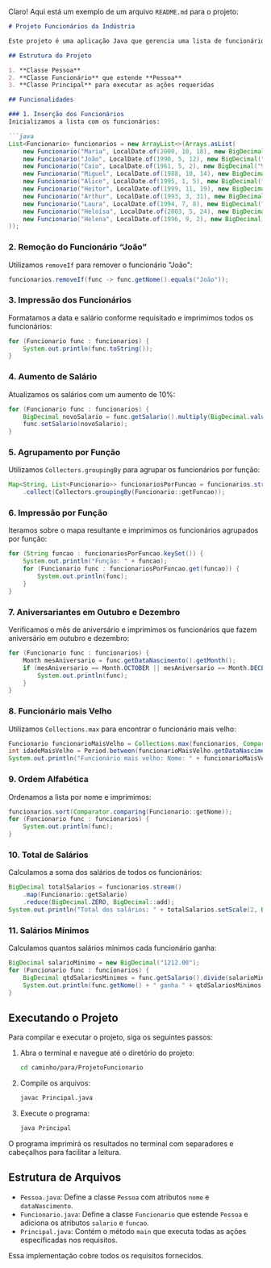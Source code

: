 Claro! Aqui está um exemplo de um arquivo `README.md` para o projeto:

```markdown
# Projeto Funcionários da Indústria

Este projeto é uma aplicação Java que gerencia uma lista de funcionários de uma indústria, realizando diversas operações conforme os requisitos especificados.

## Estrutura do Projeto

1. **Classe Pessoa**
2. **Classe Funcionário** que estende **Pessoa**
3. **Classe Principal** para executar as ações requeridas

## Funcionalidades

### 1. Inserção dos Funcionários
Inicializamos a lista com os funcionários:

```java
List<Funcionario> funcionarios = new ArrayList<>(Arrays.asList(
    new Funcionario("Maria", LocalDate.of(2000, 10, 18), new BigDecimal("2009.44"), "Operador"),
    new Funcionario("João", LocalDate.of(1990, 5, 12), new BigDecimal("2284.38"), "Operador"),
    new Funcionario("Caio", LocalDate.of(1961, 5, 2), new BigDecimal("9836.14"), "Coordenador"),
    new Funcionario("Miguel", LocalDate.of(1988, 10, 14), new BigDecimal("19119.88"), "Diretor"),
    new Funcionario("Alice", LocalDate.of(1995, 1, 5), new BigDecimal("2234.68"), "Recepcionista"),
    new Funcionario("Heitor", LocalDate.of(1999, 11, 19), new BigDecimal("1582.72"), "Operador"),
    new Funcionario("Arthur", LocalDate.of(1993, 3, 31), new BigDecimal("4071.84"), "Contador"),
    new Funcionario("Laura", LocalDate.of(1994, 7, 8), new BigDecimal("3017.45"), "Gerente"),
    new Funcionario("Heloísa", LocalDate.of(2003, 5, 24), new BigDecimal("1606.85"), "Eletricista"),
    new Funcionario("Helena", LocalDate.of(1996, 9, 2), new BigDecimal("2799.93"), "Gerente")
));
```

### 2. Remoção do Funcionário “João”
Utilizamos `removeIf` para remover o funcionário "João":

```java
funcionarios.removeIf(func -> func.getNome().equals("João"));
```

### 3. Impressão dos Funcionários
Formatamos a data e salário conforme requisitado e imprimimos todos os funcionários:

```java
for (Funcionario func : funcionarios) {
    System.out.println(func.toString());
}
```

### 4. Aumento de Salário
Atualizamos os salários com um aumento de 10%:

```java
for (Funcionario func : funcionarios) {
    BigDecimal novoSalario = func.getSalario().multiply(BigDecimal.valueOf(1.1));
    func.setSalario(novoSalario);
}
```

### 5. Agrupamento por Função
Utilizamos `Collectors.groupingBy` para agrupar os funcionários por função:

```java
Map<String, List<Funcionario>> funcionariosPorFuncao = funcionarios.stream()
    .collect(Collectors.groupingBy(Funcionario::getFuncao));
```

### 6. Impressão por Função
Iteramos sobre o mapa resultante e imprimimos os funcionários agrupados por função:

```java
for (String funcao : funcionariosPorFuncao.keySet()) {
    System.out.println("Função: " + funcao);
    for (Funcionario func : funcionariosPorFuncao.get(funcao)) {
        System.out.println(func);
    }
}
```

### 7. Aniversariantes em Outubro e Dezembro
Verificamos o mês de aniversário e imprimimos os funcionários que fazem aniversário em outubro e dezembro:

```java
for (Funcionario func : funcionarios) {
    Month mesAniversario = func.getDataNascimento().getMonth();
    if (mesAniversario == Month.OCTOBER || mesAniversario == Month.DECEMBER) {
        System.out.println(func);
    }
}
```

### 8. Funcionário mais Velho
Utilizamos `Collections.max` para encontrar o funcionário mais velho:

```java
Funcionario funcionarioMaisVelho = Collections.max(funcionarios, Comparator.comparing(func -> Period.between(func.getDataNascimento(), LocalDate.now()).getYears()));
int idadeMaisVelho = Period.between(funcionarioMaisVelho.getDataNascimento(), LocalDate.now()).getYears();
System.out.println("Funcionário mais velho: Nome: " + funcionarioMaisVelho.getNome() + ", Idade: " + idadeMaisVelho);
```

### 9. Ordem Alfabética
Ordenamos a lista por nome e imprimimos:

```java
funcionarios.sort(Comparator.comparing(Funcionario::getNome));
for (Funcionario func : funcionarios) {
    System.out.println(func);
}
```

### 10. Total de Salários
Calculamos a soma dos salários de todos os funcionários:

```java
BigDecimal totalSalarios = funcionarios.stream()
    .map(Funcionario::getSalario)
    .reduce(BigDecimal.ZERO, BigDecimal::add);
System.out.println("Total dos salários: " + totalSalarios.setScale(2, BigDecimal.ROUND_HALF_UP).toString().replace(".", ","));
```

### 11. Salários Mínimos
Calculamos quantos salários mínimos cada funcionário ganha:

```java
BigDecimal salarioMinimo = new BigDecimal("1212.00");
for (Funcionario func : funcionarios) {
    BigDecimal qtdSalariosMinimos = func.getSalario().divide(salarioMinimo, 2, BigDecimal.ROUND_HALF_UP);
    System.out.println(func.getNome() + " ganha " + qtdSalariosMinimos.toString().replace(".", ",") + " salários mínimos.");
}
```

## Executando o Projeto

Para compilar e executar o projeto, siga os seguintes passos:

1. Abra o terminal e navegue até o diretório do projeto:
   ```sh
   cd caminho/para/ProjetoFuncionario
   ```

2. Compile os arquivos:
   ```sh
   javac Principal.java
   ```

3. Execute o programa:
   ```sh
   java Principal
   ```

O programa imprimirá os resultados no terminal com separadores e cabeçalhos para facilitar a leitura.

## Estrutura de Arquivos

- `Pessoa.java`: Define a classe `Pessoa` com atributos `nome` e `dataNascimento`.
- `Funcionario.java`: Define a classe `Funcionario` que estende `Pessoa` e adiciona os atributos `salario` e `funcao`.
- `Principal.java`: Contém o método `main` que executa todas as ações especificadas nos requisitos.

Essa implementação cobre todos os requisitos fornecidos.
